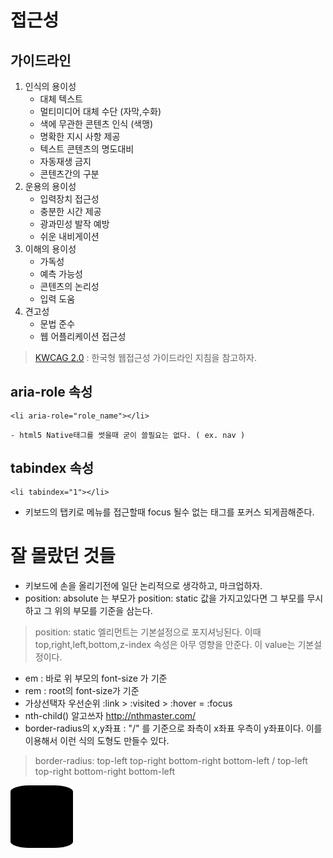# 접근성

## 가이드라인
1. 인식의 용이성
	- 대체 텍스트
	- 멀티미디어 대체 수단 (자막,수화)
	- 색에 무관한 콘텐츠 인식 (색맹)
	- 명확한 지시 사항 제공 
	- 텍스트 콘텐츠의 명도대비
	- 자동재생 금지
	- 콘텐츠간의 구분
2. 운용의 용이성
	- 입력장치 접근성
	- 충분한 시간 제공
	- 광과민성 발작 예방
	- 쉬운 내비게이션
3. 이해의 용이성
	- 가독성
	- 예측 가능성
	- 콘텐츠의 논리성
	- 입력 도움
4. 견고성
	- 문법 준수
	- 웹 어플리케이션 접근성
> [KWCAG 2.0](http://wah.or.kr/_Upload/pds/%ED%95%9C%EA%B5%AD%ED%98%95%EC%9B%B9%EC%BD%98%ED%85%90%EC%B8%A0%EC%A0%91%EA%B7%BC%EC%84%B1%EC%A7%80%EC%B9%A82.1(5).pdf) : 한국형 웹접근성 가이드라인 지침을 참고하자.

## aria-role 속성 
```html5
<li aria-role="role_name"></li>	  
```
	- html5 Native태그를 썻을때 굳이 쓸필요는 없다. ( ex. nav )

## tabindex 속성
```html5
<li tabindex="1"></li>
```
- 키보드의 탭키로 메뉴를 접근할때 focus 될수 없는 태그를 포커스 되게끔해준다.
 	 
# 잘 몰랐던 것들
- 키보드에 손을 올리기전에 일단 논리적으로 생각하고, 마크업하자.
- position: absolute 는 부모가 position: static 값을 가지고있다면 그 부모를 무시하고 그 위의 부모를 기준을 삼는다.
>position: static
>엘리먼트는 기본설정으로 포지셔닝된다. 이때 top,right,left,bottom,z-index 속성은 아무 영향을 안준다. 이 value는 기본설정이다.

- em : 바로 위 부모의 font-size 가 기준
- rem : root의 font-size가 기준
- 가상선택자 우선순위 :link > :visited > :hover = :focus
- nth-child()  알고쓰자 http://nthmaster.com/ 
- border-radius의 x,y좌표 : "/" 를 기준으로 좌측이 x좌표 우측이 y좌표이다. 이를 이용해서 이런 식의 도형도 만들수 있다.
> border-radius: top-left top-right bottom-right bottom-left / top-left top-right bottom-right bottom-left

<div style="width:100px;height:100px;background:#000;border-radius:30px 30px 30px 30px / 10px 10px 10px 10px;"></div>